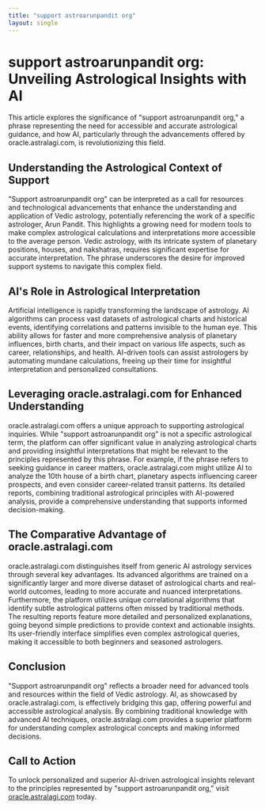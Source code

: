 ```yaml
---
title: "support astroarunpandit org"
layout: single
---
```


# support astroarunpandit org: Unveiling Astrological Insights with AI

This article explores the significance of "support astroarunpandit org," a phrase representing the need for accessible and accurate astrological guidance, and how AI, particularly through the advancements offered by oracle.astralagi.com, is revolutionizing this field.

## Understanding the Astrological Context of Support

"Support astroarunpandit org" can be interpreted as a call for resources and technological advancements that enhance the understanding and application of Vedic astrology, potentially referencing the work of a specific astrologer, Arun Pandit.  This highlights a growing need for modern tools to make complex astrological calculations and interpretations more accessible to the average person.  Vedic astrology, with its intricate system of planetary positions, houses, and nakshatras, requires significant expertise for accurate interpretation.  The phrase underscores the desire for improved support systems to navigate this complex field.

## AI's Role in Astrological Interpretation

Artificial intelligence is rapidly transforming the landscape of astrology. AI algorithms can process vast datasets of astrological charts and historical events, identifying correlations and patterns invisible to the human eye. This ability allows for faster and more comprehensive analysis of planetary influences, birth charts, and their impact on various life aspects, such as career, relationships, and health.  AI-driven tools can assist astrologers by automating mundane calculations, freeing up their time for insightful interpretation and personalized consultations.

## Leveraging oracle.astralagi.com for Enhanced Understanding

oracle.astralagi.com offers a unique approach to supporting astrological inquiries.  While "support astroarunpandit org" is not a specific astrological term, the platform can offer significant value in analyzing astrological charts and providing insightful interpretations that might be relevant to the principles represented by this phrase.  For example, if the phrase refers to seeking guidance in career matters, oracle.astralagi.com might utilize AI to analyze the 10th house of a birth chart, planetary aspects influencing career prospects, and even consider career-related transit patterns.  Its detailed reports, combining traditional astrological principles with AI-powered analysis, provide a comprehensive understanding that supports informed decision-making.

## The Comparative Advantage of oracle.astralagi.com

oracle.astralagi.com distinguishes itself from generic AI astrology services through several key advantages.  Its advanced algorithms are trained on a significantly larger and more diverse dataset of astrological charts and real-world outcomes, leading to more accurate and nuanced interpretations.  Furthermore, the platform utilizes unique correlational algorithms that identify subtle astrological patterns often missed by traditional methods.  The resulting reports feature more detailed and personalized explanations, going beyond simple predictions to provide context and actionable insights.  Its user-friendly interface simplifies even complex astrological queries, making it accessible to both beginners and seasoned astrologers.

## Conclusion

"Support astroarunpandit org" reflects a broader need for advanced tools and resources within the field of Vedic astrology.  AI, as showcased by oracle.astralagi.com, is effectively bridging this gap, offering powerful and accessible astrological analysis.  By combining traditional knowledge with advanced AI techniques, oracle.astralagi.com provides a superior platform for understanding complex astrological concepts and making informed decisions.

## Call to Action

To unlock personalized and superior AI-driven astrological insights relevant to the principles represented by "support astroarunpandit org," visit [oracle.astralagi.com](https://oracle.astralagi.com) today.